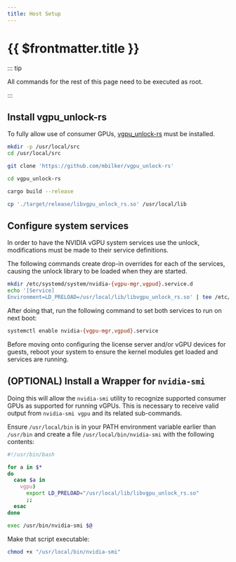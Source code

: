 ```yaml
---
title: Host Setup
---
```


# {{ $frontmatter.title }}

::: tip

All commands for the rest of this page need to be executed as root.

:::

## Install vgpu_unlock-rs

To fully allow use of consumer GPUs, [vgpu_unlock-rs](../tools/vgpu-unlock-rs.md) must be installed.

``` sh
mkdir -p /usr/local/src
cd /usr/local/src

git clone 'https://github.com/mbilker/vgpu_unlock-rs'

cd vgpu_unlock-rs

cargo build --release

cp './target/release/libvgpu_unlock_rs.so' /usr/local/lib
```

## Configure system services

In order to have the NVIDIA vGPU system services use the unlock, modifications must be made to their service definitions.

The following commands create drop-in overrides for each of the services, causing the unlock library to be loaded when they are started.

``` sh
mkdir /etc/systemd/system/nvidia-{vgpu-mgr,vgpud}.service.d
echo '[Service]
Environment=LD_PRELOAD=/usr/local/lib/libvgpu_unlock_rs.so' | tee /etc/systemd/system/nvidia-{vgpu-mgr,vgpud}.service.d/vgpu_unlock-rs.conf > /dev/null
```

After doing that, run the following command to set both services to run on next boot:

``` sh
systemctl enable nvidia-{vgpu-mgr,vgpud}.service
```

Before moving onto configuring the license server and/or vGPU devices for guests, reboot your system to ensure the kernel modules get loaded and services are running.

## (OPTIONAL) Install a Wrapper for `nvidia-smi`

Doing this will allow the `nvidia-smi` utility to recognize supported consumer GPUs as supported for running vGPUs. This is necessary to receive valid output from `nvidia-smi vgpu` and its related sub-commands.

Ensure `/usr/local/bin` is in your PATH environment variable earlier than `/usr/bin` and create a file `/usr/local/bin/nvidia-smi` with the following contents:

```sh
#!/usr/bin/bash

for a in $*
do
  case $a in
    vgpu)
      export LD_PRELOAD="/usr/local/lib/libvgpu_unlock_rs.so"
      ;;
  esac
done

exec /usr/bin/nvidia-smi $@
```

Make that script executable:

```sh
chmod +x "/usr/local/bin/nvidia-smi"
```
